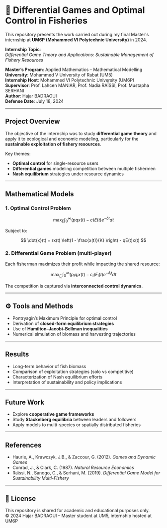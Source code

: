 # 🎣 Differential Games and Optimal Control in Fisheries

This repository presents the work carried out during my final Master's internship at **UM6P (Mohammed VI Polytechnic University)** in 2024.

 **Internship Topic**:  
*Differential Game Theory and Applications: Sustainable Management of Fishery Resources*

 **Master’s Program**: Applied Mathematics – Mathematical Modelling  
 **University**: Mohammed V University of Rabat (UM5)  
 **Internship Host**: Mohammed VI Polytechnic University (UM6P)  
 **Supervisor**: Prof. Lahcen MANIAR, Prof. Nadia RAÏSSI, Prof. Mustapha SERHANI  
 **Author**: Hajar BADRAOUI  
 **Defense Date**: July 18, 2024  

---

##  Project Overview

The objective of the internship was to study **differential game theory** and apply it to ecological and economic modeling, particularly for the **sustainable exploitation of fishery resources**.

Key themes:

-  **Optimal control** for single-resource users
-  **Differential games** modeling competition between multiple fishermen
-  **Nash equilibrium** strategies under resource dynamics

---

##  Mathematical Models

### 1. Optimal Control Problem

$$
\max_E \int_0^\infty (pqx(t) - c)E(t) e^{-\delta t} dt
$$

Subject to:

$$
\dot{x}(t) = rx(t) \left(1 - \frac{x(t)}{K} \right) - qE(t)x(t)
$$

### 2. Differential Game Problem (multi-player)

Each fisherman maximizes their profit while impacting the shared resource:

$$
\max_{E_i} \int_0^\infty (p_i q_i x(t) - c_i)E_i(t) e^{-\delta_i t} dt
$$

The competition is captured via **interconnected control dynamics**.

---

## ⚙ Tools and Methods

- Pontryagin’s Maximum Principle for optimal control
- Derivation of **closed-form equilibrium strategies**
- Use of **Hamilton–Jacobi–Bellman inequalities**
- Numerical simulation of biomass and harvesting trajectories

---

##  Results

- Long-term behavior of fish biomass
- Comparison of exploitation strategies (solo vs competitive)
- Characterization of Nash equilibrium efforts
- Interpretation of sustainability and policy implications

---

##  Future Work

- Explore **cooperative game frameworks**
- Study **Stackelberg equilibria** between leaders and followers
- Apply models to multi-species or spatially distributed fisheries

---

##  References

- Haurie, A., Krawczyk, J.B., & Zaccour, G. (2012). *Games and Dynamic Games*  
- Conrad, J., & Clark, C. (1987). *Natural Resource Economics*  
- Raïssi, N., Sanogo, C., & Serhani, M. (2019). *Differential Game Model for Sustainability Multi-Fishery*

---

## 📎 License

This repository is shared for academic and educational purposes only.  
© 2024 Hajar BADRAOUI – Master student at UM5, internship hosted at UM6P
